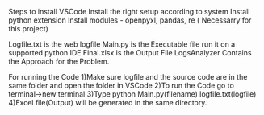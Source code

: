 Steps to install VSCode
Install the right setup according to system
Install python extension
Install modules - openpyxl, pandas, re ( Necessarry for this project)


Logfile.txt is the web logfile
Main.py is the Executable file run it on a supported python IDE
Final.xlsx is the Output File
LogsAnalyzer Contains the Approach for the Problem.

For running the Code
1)Make sure logfile and the source code are in the same folder and open the folder in VSCode
2)To run the Code go to terminal->new terminal
3)Type python Main.py(filename) logfile.txt(logfile)
4)Excel file(Output) will be generated in the same directory.
